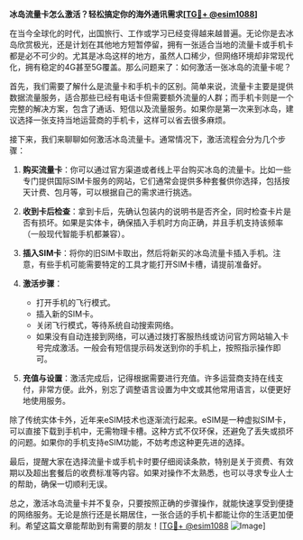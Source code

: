 **冰岛流量卡怎么激活？轻松搞定你的海外通讯需求[[TG💪+ @esim1088](https://t.me/s/esim1088)]**

在当今全球化的时代，出国旅行、工作或学习已经变得越来越普遍。无论你是去冰岛欣赏极光，还是计划在其他地方短暂停留，拥有一张适合当地的流量卡或手机卡都是必不可少的。尤其是冰岛这样的地方，虽然人口稀少，但网络环境却非常现代化，拥有稳定的4G甚至5G覆盖。那么问题来了：如何激活一张冰岛的流量卡呢？

首先，我们需要了解什么是流量卡和手机卡的区别。简单来说，流量卡主要是提供数据流量服务，适合那些已经有电话卡但需要额外流量的人群；而手机卡则是一个完整的解决方案，包含了通话、短信以及流量服务。如果你是第一次来到冰岛，建议选择一张支持当地运营商的手机卡，这样可以省去很多麻烦。

接下来，我们来聊聊如何激活冰岛流量卡。通常情况下，激活流程会分为几个步骤：

1. **购买流量卡**：你可以通过官方渠道或者线上平台购买冰岛的流量卡。比如一些专门提供国际SIM卡服务的网站，它们通常会提供多种套餐供你选择，包括按天计费、包月等，可以根据自己的需求进行挑选。

2. **收到卡后检查**：拿到卡后，先确认包装内的说明书是否齐全，同时检查卡片是否有损坏。如果是实体卡，确保插入手机时方向正确，并且手机支持该频率（一般现代智能手机都兼容）。

3. **插入SIM卡**：将你的旧SIM卡取出，然后将新买的冰岛流量卡插入手机。注意，有些手机可能需要特定的工具才能打开SIM卡槽，请提前准备好。

4. **激活步骤**：
   - 打开手机的飞行模式。
   - 插入新的SIM卡。
   - 关闭飞行模式，等待系统自动搜索网络。
   - 如果没有自动连接到网络，可以通过拨打客服热线或访问官方网站输入卡号完成激活。一般会有短信提示码发送到你的手机上，按照指示操作即可。

5. **充值与设置**：激活完成后，记得根据需要进行充值。许多运营商支持在线支付，非常方便。此外，别忘了调整语言设置为中文或其他常用语言，以便更好地使用服务。

除了传统实体卡外，近年来eSIM技术也逐渐流行起来。eSIM是一种虚拟SIM卡，可以直接下载到手机中，无需物理卡槽。这种方式不仅环保，还避免了丢失或损坏的问题。如果你的手机支持eSIM功能，不妨考虑这种更先进的选择。

最后，提醒大家在选择流量卡或手机卡时要仔细阅读条款，特别是关于资费、有效期以及超出套餐后的收费标准等内容。如果对操作不太熟悉，也可以寻求专业人士的帮助，确保一切顺利无误。

总之，激活冰岛流量卡并不复杂，只要按照正确的步骤操作，就能快速享受到便捷的网络服务。无论是旅行还是长期居住，一张合适的手机卡都能让你的生活更加便利。希望这篇文章能帮助到有需要的朋友！[[TG💪+ @esim1088](https://t.me/s/esim1088) ![Image](https://i.postimg.cc/4NQfJmqS/Snipaste-2025-05-13-00-14-12.png)]